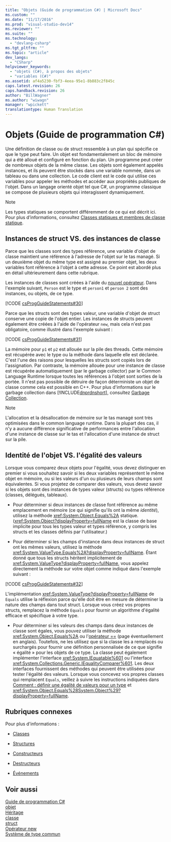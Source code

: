 ```yaml
---
title: "Objets (Guide de programmation C#) | Microsoft Docs"
ms.custom: ""
ms.date: "11/17/2016"
ms.prod: "visual-studio-dev14"
ms.reviewer: ""
ms.suite: ""
ms.technology: 
  - "devlang-csharp"
ms.tgt_pltfrm: ""
ms.topic: "article"
dev_langs: 
  - "CSharp"
helpviewer_keywords: 
  - "objets (C#), à propos des objets"
  - "variables (C#)"
ms.assetid: af4a5230-fbf3-4eea-95e1-8b883c2f845c
caps.latest.revision: 26
caps.handback.revision: 26
author: "BillWagner"
ms.author: "wiwagn"
manager: "wpickett"
translationtype: Human Translation
---
```

# Objets (Guide de programmation C#)
Une définition de classe ou de struct ressemble à un plan qui spécifie ce que le type peut faire.  Un objet est fondamentalement un bloc de mémoire qui a été alloué et configuré en fonction du plan.  Un programme peut créer de nombreux objets de la même classe.  Les objets sont également appelés instances, et ils peuvent être stockés dans une variable nommée, dans un tableau ou dans une collection.  Le code client est le code qui utilise ces variables pour appeler les méthodes et accéder aux propriétés publiques de l'objet.  Dans un langage orienté objet tel que C\#, un programme classique se compose de plusieurs objets qui interagissent dynamiquement.  
  
> [!NOTE]
>  Les types statiques se comportent différemment de ce qui est décrit ici.  Pour plus d’informations, consultez [Classes statiques et membres de classe statique](../../../csharp/programming-guide/classes-and-structs/static-classes-and-static-class-members.md).  
  
## Instances de struct VS. des instances de classe  
 Parce que les classes sont des types référence, une variable d'objet de classe maintient une référence à l'adresse de l'objet sur le tas managé.  Si un deuxième objet du même type est assigné au premier objet, les deux variables font référence à l'objet à cette adresse.  Ce point est abordé plus en détail ultérieurement dans cette rubrique.  
  
 Les instances de classes sont créées à l'aide du [nouvel opérateur](../../../csharp/language-reference/keywords/new-operator.md).  Dans l'exemple suivant, `Person` est le type et `person1` et `person 2` sont des instances, ou objets, de ce type.  
  
 [!CODE [csProgGuideStatements#30](../CodeSnippet/VS_Snippets_VBCSharp/csProgGuideStatements#30)]  
  
 Parce que les structs sont des types valeur, une variable d'objet de struct conserve une copie de l'objet entier.  Les instances de structs peuvent également être créées à l'aide de l'opérateur `new`, mais cela n'est pas obligatoire, comme illustré dans l'exemple suivant :  
  
 [!CODE [csProgGuideStatements#31](../CodeSnippet/VS_Snippets_VBCSharp/csProgGuideStatements#31)]  
  
 La mémoire pour `p1` et `p2` est allouée sur la pile des threads.  Cette mémoire est récupérée avec le type ou la méthode dans laquelle elle est déclarée.  C'est l'une des raisons pour lesquelles les structs sont copiés lors de l'assignation.  Par contraste, la mémoire allouée pour une instance de classe est récupérée automatiquement \(par le garbage collector\) par le Common Language Runtime lorsque toutes les références à l'objet sont sorties de la portée.  Il n'est pas possible de détruire de façon déterministe un objet de classe comme cela est possible en C\+\+.  Pour plus d'informations sur le garbage collection dans [!INCLUDE[dnprdnshort](../../../csharp/getting-started/includes/dnprdnshort_md.md)], consultez [Garbage Collection](../Topic/Garbage%20Collection.md).  
  
> [!NOTE]
>  L'allocation et la désallocation de mémoire sur le tas managé sont très optimisées dans le common language runtime.  Dans la plupart des cas, il n'y a aucune différence significative de performances entre l'allocation d'une instance de classe sur le tas et l'allocation d'une instance de struct sur la pile.  
  
## Identité de l'objet VS. l'égalité des valeurs  
 Lorsque vous comparez deux objets pour l'égalité, vous devez distinguer en premier si vous souhaitez savoir si les deux variables représentent le même objet en mémoire, ou si les valeurs d'un ou plusieurs de leurs champs sont équivalentes.  Si vous projetez de comparer des valeurs, vous devez savoir si les objets sont des instances de types valeur \(structs\) ou types référence \(classes, délégués, tableaux\).  
  
-   Pour déterminer si deux instances de classe font référence au même emplacement en mémoire \(ce qui signifie qu'ils ont la même *identité*\), utilisez la méthode <xref:System.Object.Equals%2A> statique.  \(<xref:System.Object?displayProperty=fullName> est la classe de base implicite pour tous les types valeur et types référence, y compris les structs et les classes définis par l'utilisateur.\)  
  
-   Pour déterminer si les champs d'instance dans deux instances de struct ont les mêmes valeurs, utilisez la méthode <xref:System.ValueType.Equals%2A?displayProperty=fullName>.  Étant donné que tous les structs héritent implicitement de <xref:System.ValueType?displayProperty=fullName>, vous appelez directement la méthode sur votre objet comme indiqué dans l'exemple suivant :  
  
 [!CODE [csProgGuideStatements#32](../CodeSnippet/VS_Snippets_VBCSharp/csProgGuideStatements#32)]  
  
 L'implémentation <xref:System.ValueType?displayProperty=fullName> de `Equals` utilise la réflexion parce qu'elle doit être en mesure de déterminer la nature des champs dans tout struct.  Lorsque vous créez vos propres structs, remplacez la méthode `Equals` pour fournir un algorithme d'égalité efficace et spécifique à votre type.  
  
-   Pour déterminer si les valeurs des champs dans deux instances de classe sont égales, vous pouvez utiliser la méthode <xref:System.Object.Equals%2A> ou l'[opérateur \=\=](../../../csharp/language-reference/operators/equality-comparison-operator.md) \(page éventuellement en anglais\).  Toutefois, ne les utilisez que si la classe les a remplacés ou surchargés pour fournir une définition personnalisée de ce que signifie « égalité » pour les objets de ce type.  La classe peut également implémenter l'interface <xref:System.IEquatable%601> ou l'interface <xref:System.Collections.Generic.IEqualityComparer%601>.  Les deux interfaces fournissent des méthodes qui peuvent être utilisées pour tester l'égalité des valeurs.  Lorsque vous concevez vos propres classes qui remplacent `Equals`, veillez à suivre les instructions indiquées dans [Comment : définir une égalité de valeurs pour un type](../../../csharp/programming-guide/statements-expressions-operators/how-to-define-value-equality-for-a-type.md) et <xref:System.Object.Equals%28System.Object%29?displayProperty=fullName>.  
  
## Rubriques connexes  
 Pour plus d'informations :  
  
-   [Classes](../../../csharp/programming-guide/classes-and-structs/classes.md)  
  
-   [Structures](../../../csharp/programming-guide/classes-and-structs/structs.md)  
  
-   [Constructeurs](../../../csharp/programming-guide/classes-and-structs/constructors.md)  
  
-   [Destructeurs](../../../csharp/programming-guide/classes-and-structs/destructors.md)  
  
-   [Événements](../../../csharp/programming-guide/events/index.md)  
  
## Voir aussi  
 [Guide de programmation C\#](../../../csharp/programming-guide/index.md)   
 [objet](../../../csharp/language-reference/keywords/object.md)   
 [Héritage](../../../csharp/programming-guide/classes-and-structs/inheritance.md)   
 [classe](../../../csharp/language-reference/keywords/class.md)   
 [struct](../../../csharp/language-reference/keywords/struct.md)   
 [Opérateur new](../../../csharp/language-reference/keywords/new-operator.md)   
 [Système de type commun](../../../standard/base-types/common-type-system.md)